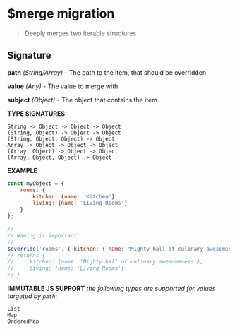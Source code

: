 # $merge migration

> Deeply merges two iterable structures

## Signature

**path** *(String/Array)* - The path to the item, that should be overridden

**value** *(Any)* - The value to merge with

**subject** *(Object)* - The object that contains the item

**TYPE SIGNATURES**
```
String -> Object -> Object -> Object
(String, Object) -> Object -> Object
(String, Object, Object) -> Object
Array -> Object -> Object -> Object
(Array, Object) -> Object -> Object
(Array, Object, Object) -> Object
```

**EXAMPLE**
```js
const myObject = {
    rooms: {
        kitchen: {name: 'Kitchen'},
        living: {name: 'Living Rooms'}
    }
};

//
// Naming is important
//
$override('rooms', { kitchen: { name: 'Mighty hall of culinary awesomeness' } }, subject);
// returns {
//     kitchen: {name: 'Mighty hall of culinary awesomeness'},
//     living: {name: 'Living Rooms'}
// }
```

**IMMUTABLE JS SUPPORT**
*the following types are supported for values targeted by `path`*:
```
List
Map
OrderedMap
```
